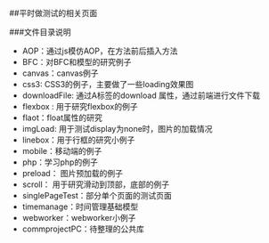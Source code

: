 
##平时做测试的相关页面

###文件目录说明
- AOP：通过js模仿AOP，在方法前后插入方法
- BFC：对BFC和模型的研究例子
- canvas：canvas例子
- css3: CSS3的例子，主要做了一些loading效果图
- downloadFile: 通过A标签的download 属性，通过前端进行文件下载
- flexbox : 用于研究flexbox的例子
- flaot：float属性的研究
- imgLoad: 用于测试display为none时，图片的加载情况
- linebox：用于行框的研究小例子
- mobile：移动端的例子
- php：学习php的例子
- preload： 图片预加载的例子
- scroll： 用于研究滑动到顶部，底部的例子
- singlePageTest：部分单个页面的测试页面
- timemanage：时间管理基础模型
- webworker：webworker小例子
- commprojectPC：待整理的公共库
